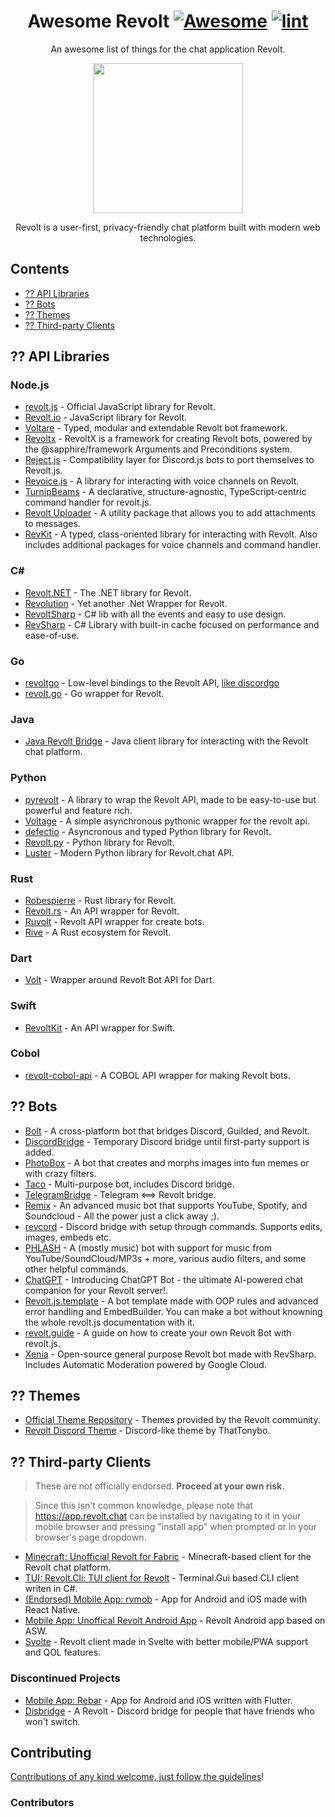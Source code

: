 <div align="center">

<!-- title -->

<!--lint ignore no-dead-urls-->
# Awesome Revolt [![Awesome](https://awesome.re/badge.svg)](https://awesome.re) [![lint](https://github.com/insertish/awesome-revolt/actions/workflows/lint.yaml/badge.svg?branch=master)](https://github.com/insertish/awesome-revolt/actions/workflows/lint.yaml)

<!-- subtitle -->

An awesome list of things for the chat application Revolt.

<!-- image -->

<a href="https://revolt.chat" target="_blank" rel="noopener noreferrer">
  <img src="https://nightly.revolt.chat/assets/logo_round.png" height="240" />
</a>

<!-- description -->

Revolt is a user-first, privacy-friendly chat platform built with modern web technologies.

</div>

<!-- TOC -->

## Contents

- [?? API Libraries](#-api-libraries)
- [?? Bots](#-bots)
- [?? Themes](#-themes)
- [?? Third-party Clients](#-third-party-clients)

<!-- CONTENT -->

## ?? API Libraries

### Node.js
- [revolt.js](https://www.npmjs.com/package/revolt.js) - Official JavaScript library for Revolt.
- [Revolt.io](https://github.com/revolt-io/revolt.io) - JavaScript library for Revolt.
- [Voltare](https://github.com/Dexare/Voltare) - Typed, modular and extendable Revolt bot framework.
- [Revoltx](https://github.com/kaname-png/revoltx) - RevoltX is a framework for creating Revolt bots, powered by the @sapphire/framework Arguments and Preconditions system.
- [Reject.js](https://github.com/revoltrejectorg/reject.js) - Compatibility layer for Discord.js bots to port themselves to Revolt.js.
- [Revoice.js](https://github.com/ShadowLp174/revoice.js) - A library for interacting with voice channels on Revolt.
- [TurnipBeams](https://github.com/lexisother/TurnipBeams) - A declarative, structure-agnostic, TypeScript-centric command handler for revolt.js.
- [Revolt Uploader](https://github.com/ShadowLp174/revolt-uploader) - A utility package that allows you to add attachments to messages.
- [RevKit](https://github.com/Revolt-Unofficial-Clients/revkit) - A typed, class-oriented library for interacting with Revolt. Also includes additional packages for voice channels and command handler.

### C#
- [Revolt.NET](https://www.nuget.org/packages/Revolt.Net/) - The .NET library for Revolt.
- [Revolution](https://github.com/li223/Revolution) - Yet another .Net Wrapper for Revolt.
- [RevoltSharp](https://github.com/xXBuilderBXx/RevoltSharp) - C# lib with all the events and easy to use design.
- [RevSharp](https://github.com/ktwrd/RevSharp) - C# Library with built-in cache focused on performance and ease-of-use.

### Go
- [revoltgo](https://github.com/sentinelb51/revoltgo) - Low-level bindings to the Revolt API, [like discordgo](https://github.com/bwmarrin/discordgo)
- [revolt.go](https://github.com/ben-forster/revolt) - Go wrapper for Revolt.

### Java
- [Java Revolt Bridge](https://github.com/jrvlt/jrv) - Java client library for interacting with the Revolt chat platform.

### Python
- [pyrevolt](https://github.com/GenericNerd/pyrevolt) - A library to wrap the Revolt API, made to be easy-to-use but powerful and feature rich.
- [Voltage](https://github.com/EnokiUN/voltage) - A simple asynchronous pythonic wrapper for the revolt api.
- [defectio](https://github.com/Darkflame72/defectio) - Asyncronous and typed Python library for Revolt.
- [Revolt.py](https://github.com/Zomatree/revolt.py) - Python library for Revolt.
- [Luster](https://github.com/nerdguyahmad/luster) - Modern Python library for Revolt.chat API.

### Rust
- [Robespierre](https://github.com/dblanovschi/robespierre) - Rust library for Revolt.
- [Revolt.rs](https://github.com/AkiaCode/revolt.rs) - An API wrapper for Revolt.
- [Ruvolt](https://github.com/Arthur-Damasceno/ruvolt) - Revolt API wrapper for create bots.
- [Rive](https://crates.io/crates/rive) - A Rust ecosystem for Revolt.

### Dart
- [Volt](https://github.com/volt-framework/volt) - Wrapper around Revolt Bot API for Dart.

### Swift
- [RevoltKit](https://github.com/gulje/RevoltKit) - An API wrapper for Swift.

### Cobol
- [revolt-cobol-api](https://github.com/kabylake1/revolt-cobol-api) - A COBOL API wrapper for making Revolt bots.

## ?? Bots

- [Bolt](https://github.com/williamhorning/bolt) - A cross-platform bot that bridges Discord, Guilded, and Revolt.
- [DiscordBridge](https://github.com/Jan0660/Taco/tree/senpai/DiscordBridge) - Temporary Discord bridge until first-party support is added.
- [PhotoBox](https://github.com/PhotoBoxPW/PhotoBoxRevolt) - A bot that creates and morphs images into fun memes or with crazy filters.
- [Taco](https://github.com/Jan0660/Taco) - Multi-purpose bot, includes Discord bridge.
- [TelegramBridge](https://github.com/o8z/TelegramBridge) - Telegram <==> Revolt bridge.
- [Remix](https://github.com/remix-bot/revolt) - An advanced music bot that supports YouTube, Spotify, and Soundcloud - All the power just a click away ;).
- [revcord](https://github.com/mayudev/revcord) - Discord bridge with setup through commands. Supports edits, images, embeds etc. 
- [PHLASH](https://github.com/itzTheMeow/revolt-phlash) - A (mostly music) bot with support for music from YouTube/SoundCloud/MP3s + more, various audio filters, and some other helpful commands.
- [ChatGPT](https://github.com/NoLogicAlan/ChatGPT) - Introducing ChatGPT Bot - the ultimate AI-powered chat companion for your Revolt server!.
- [Revolt.js.template](https://github.com/sympact06/revolt.js.template) - A bot template made with OOP rules and advanced error handling and EmbedBuilder. You can make a bot without knowning the whole revolt.js documentation with it.
- [revolt.guide](https://revolt.guide) - A guide on how to create your own Revolt Bot with revolt.js.
- [Xenia](https://github.com/ktwrd/revsharp/blob/main/README.Xenia.md) - Open-source general purpose Revolt bot made with RevSharp. Includes Automatic Moderation powered by Google Cloud.

## ?? Themes

- [Official Theme Repository](https://github.com/revoltchat/themes) - Themes provided by the Revolt community.
- [Revolt Discord Theme](https://github.com/ThatTonybo/Revolt-Discord-Theme) - Discord-like theme by ThatTonybo.

## ?? Third-party Clients

> These are not officially endorsed. **Proceed at your own risk.**

> Since this isn't common knowledge, please note that <https://app.revolt.chat> can be installed by navigating to it in your mobile browser and pressing "install app" when prompted or in your browser's page dropdown.

- [Minecraft: Unofficial Revolt for Fabric](https://rvf.infi.sh/) - Minecraft-based client for the Revolt chat platform.
- [TUI: Revolt.Cli: TUI client for Revolt](https://github.com/Jan0660/Revolt.Cli) - Terminal.Gui based CLI client writen in C#.
- [(Endorsed) Mobile App: rvmob](https://github.com/revoltchat/rvmob) - App for Android and iOS made with React Native.
- [Mobile App: Unoffical Revolt Android App](https://github.com/ashpotter/revolt-mobile) - Revolt Android app based on ASW.
- [Svolte](https://github.com/itzTheMeow/revolt-svolte) - Revolt client made in Svelte with better mobile/PWA support and QOL features.

### Discontinued Projects

- [Mobile App: Rebar](https://github.com/jan-software-foundation/rebar) - App for Android and iOS written with Flutter.
- [Disbridge](https://github.com/itzTheMeow/Disbridge) - A Revolt - Discord bridge for people that have friends who won't switch.

<!-- END CONTENT -->

## Contributing

[Contributions of any kind welcome, just follow the guidelines](contributing.md)!

### Contributors

<!-- [Thanks goes to these contributors](https://github.com/insertish/awesome-revolt/graphs/contributors)! -->
